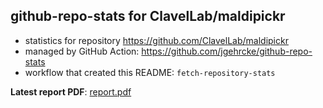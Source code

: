 ## github-repo-stats for ClavelLab/maldipickr

- statistics for repository https://github.com/ClavelLab/maldipickr
- managed by GitHub Action: https://github.com/jgehrcke/github-repo-stats
- workflow that created this README: `fetch-repository-stats`

**Latest report PDF**: [report.pdf](https://github.com/ClavelLab/github-repo-stats/raw/github-repo-stats/ClavelLab/maldipickr/latest-report/report.pdf)

